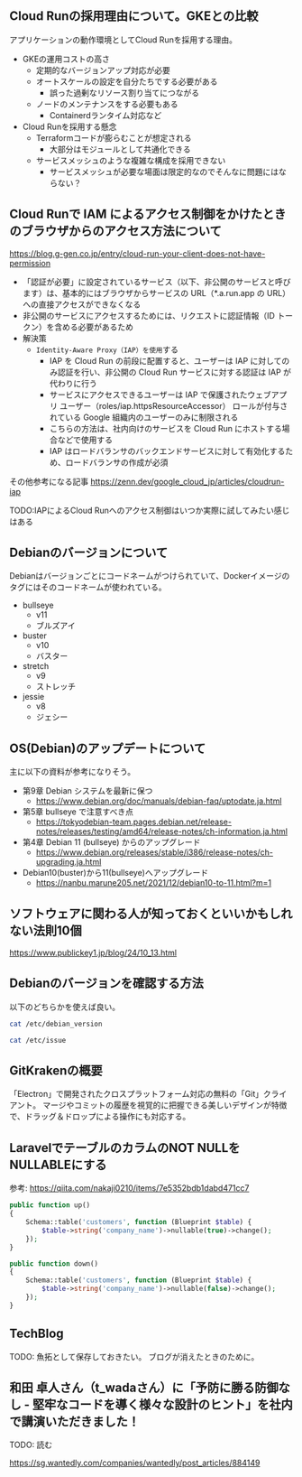 ## Cloud Runの採用理由について。GKEとの比較

アプリケーションの動作環境としてCloud Runを採用する理由。

- GKEの運用コストの高さ
  - 定期的なバージョンアップ対応が必要
  - オートスケールの設定を自分たちでする必要がある
    - 誤った過剰なリソース割り当てにつながる
  - ノードのメンテナンスをする必要もある
    - Containerdランタイム対応など
- Cloud Runを採用する懸念
  - Terraformコードが膨らむことが想定される
    - 大部分はモジュールとして共通化できる
  - サービスメッシュのような複雑な構成を採用できない
    - サービスメッシュが必要な場面は限定的なのでそんなに問題にはならない？

## Cloud Runで IAM によるアクセス制御をかけたときのブラウザからのアクセス方法について

https://blog.g-gen.co.jp/entry/cloud-run-your-client-does-not-have-permission

- 「認証が必要」に設定されているサービス（以下、非公開のサービスと呼びます）は、基本的にはブラウザからサービスの URL（*.a.run.app の URL）への直接アクセスができなくなる
- 非公開のサービスにアクセスするためには、リクエストに認証情報（ID トークン）を含める必要があるため
- 解決策
    - `Identity-Aware Proxy（IAP）を使用`する
        - IAP を Cloud Run の前段に配置すると、ユーザーは IAP に対してのみ認証を行い、非公開の Cloud Run サービスに対する認証は IAP が代わりに行う
        - サービスにアクセスできるユーザーは IAP で保護されたウェブアプリ ユーザー（roles/iap.httpsResourceAccessor） ロールが付与されている Google 組織内のユーザーのみに制限される
        - こちらの方法は、社内向けのサービスを Cloud Run にホストする場合などで使用する
        - IAP はロードバランサのバックエンドサービスに対して有効化するため、ロードバランサの作成が必須

その他参考になる記事
https://zenn.dev/google_cloud_jp/articles/cloudrun-iap

TODO:IAPによるCloud Runへのアクセス制御はいつか実際に試してみたい感じはある

## Debianのバージョンについて

Debianはバージョンごとにコードネームがつけられていて、Dockerイメージのタグにはそのコードネームが使われている。

- bullseye  
    - v11  
    - ブルズアイ
- buster	  
    - v10  
    - バスター
- stretch	  
    - v9   
    - ストレッチ
- jessie	  
    - v8   
    - ジェシー

## OS(Debian)のアップデートについて

主に以下の資料が参考になりそう。

- 第9章 Debian システムを最新に保つ
    - https://www.debian.org/doc/manuals/debian-faq/uptodate.ja.html
- 第5章 bullseye で注意すべき点
    - https://tokyodebian-team.pages.debian.net/release-notes/releases/testing/amd64/release-notes/ch-information.ja.html
- 第4章 Debian 11 (bullseye) からのアップグレード
    - https://www.debian.org/releases/stable/i386/release-notes/ch-upgrading.ja.html
- Debian10(buster)から11(bullseye)へアップグレード
    - https://nanbu.marune205.net/2021/12/debian10-to-11.html?m=1

## ソフトウェアに関わる人が知っておくといいかもしれない法則10個

https://www.publickey1.jp/blog/24/10_13.html

## Debianのバージョンを確認する方法

以下のどちらかを使えば良い。

```zsh
cat /etc/debian_version
```

```zsh
cat /etc/issue
```

## GitKrakenの概要

「Electron」で開発されたクロスプラットフォーム対応の無料の「Git」クライアント。 マージやコミットの履歴を視覚的に把握できる美しいデザインが特徴で、ドラッグ＆ドロップによる操作にも対応する。

## LaravelでテーブルのカラムのNOT NULLをNULLABLEにする

参考: https://qiita.com/nakaji0210/items/7e5352bdb1dabd471cc7

```php
public function up()
{
    Schema::table('customers', function (Blueprint $table) {
        $table->string('company_name')->nullable(true)->change();
    });
}
```

```php
public function down()
{
    Schema::table('customers', function (Blueprint $table) {
        $table->string('company_name')->nullable(false)->change();
    });
}
```

## TechBlog

TODO: 魚拓として保存しておきたい。
ブログが消えたときのために。

## 和田 卓人さん（t_wadaさん）に「予防に勝る防御なし - 堅牢なコードを導く様々な設計のヒント」を社内で講演いただきました！

TODO: 読む

https://sg.wantedly.com/companies/wantedly/post_articles/884149
